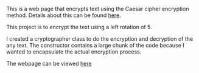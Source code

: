 This is a web page that encrypts text using the Caesar cipher
encryption method. Details about this can be found [here](https://en.wikipedia.org/wiki/Caesar_cipher).

This project is to encrypt the text using a left rotation of 5.

I created a cryptographer class to do the encryption and decryption of the any text. The constructor contains a large chunk of the code because I wanted to encapsulate the actual encryption process.

The webpage can be viewed [here](https://iyikuyoro.github.io/Caesar-Cipher/)
